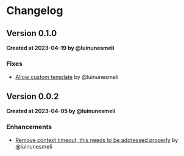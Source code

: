 # Changelog

## Version 0.1.0
**Created at 2023-04-19 by @luinunesmeli**

### Fixes
* [Allow custom template](https://github.com/luinunesmeli/goscriba/pull/98) by @luinunesmeli


## Version 0.0.2
**Created at 2023-04-05 by @luinunesmeli**

### Enhancements
* [Remove context timeout, this needs to be addressed properly](https://github.com/luinunesmeli/goscriba/pull/60) by @luinunesmeli
